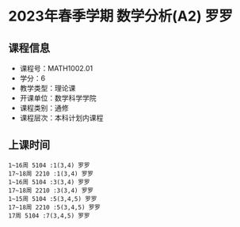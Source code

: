 # 2023年春季学期 数学分析(A2) 罗罗






## 课程信息

- 课程号：MATH1002.01
- 学分：6
- 教学类型：理论课
- 开课单位：数学科学学院
- 课程类别：通修
- 课程层次：本科计划内课程

## 上课时间

```
1~16周 5104 :1(3,4) 罗罗
17~18周 2210 :1(3,4) 罗罗
1~16周 5104 :3(3,4) 罗罗
17~18周 2210 :3(3,4) 罗罗
1~15周 5104 :5(3,4,5) 罗罗
17~18周 2210 :5(3,4,5) 罗罗
17周 5104 :7(3,4,5) 罗罗
```

